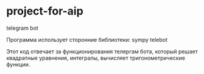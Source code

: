 # project-for-aip
telegram bot

Программа использует сторонние библиотеки:
    sympy
    telebot

Этот код отвечает за функционирования телергам бота, который решает квадратные уравнения, интегралы, вычисляет тригонометрические функции.
